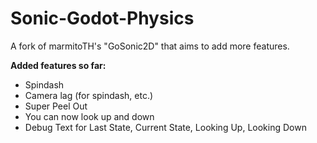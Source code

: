 # Sonic-Godot-Physics
A fork of marmitoTH's "GoSonic2D" that aims to add more features.

**Added features so far:**

* Spindash
* Camera lag (for spindash, etc.)
* Super Peel Out
* You can now look up and down
* Debug Text for Last State, Current State, Looking Up, Looking Down
